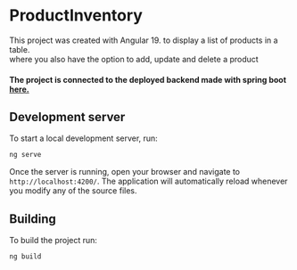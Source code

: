 # ProductInventory

This project was created with Angular 19. to display a list of products in a table.  
where you also have the option to add, update and delete a product

#### **The project is connected to the deployed backend made with spring boot [here.](https://github.com/dperezc21/product-inventory-management "Title")**

## Development server

To start a local development server, run:

```bash
ng serve
```

Once the server is running, open your browser and navigate to `http://localhost:4200/`.  The application will automatically reload whenever you modify any of the source files.

## Building

To build the project run:

```bash
ng build
```

